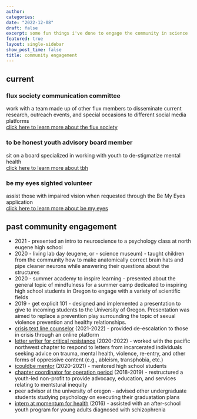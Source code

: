 ```yaml
---
author:
categories:
date: "2022-12-08"
draft: false
excerpt: some fun things i've done to engage the community in science
featured: true
layout: single-sidebar
show_post_time: false
title: community engagement
---
```

## current

### flux society communication committee
work with a team made up of other flux members to disseminate current research, outreach events, and special occasions to different social media platforms </br> [click here to learn more about the flux society](https://fluxsociety.org/communications-committee/)

### to be honest youth advisory board member
sit on a board specialized in working with youth to de-stigmatize mental health </br>
[click here to learn more about tbh](https://linktr.ee/tbhtoday)

### be my eyes sighted volunteer 
assist those with impaired vision when requested through the Be My Eyes application </br>
[click here to learn more about be my eyes](https://www.bemyeyes.com/about)

## past community engagement

- 2021 - presented an intro to neuroscience to a psychology class at north eugene high school
- 2020 - living lab day (eugene, or - science museum) - taught children from the community how to make anatomically correct brain hats and pipe cleaner neurons while answering their questions about the structures
- 2020 - summer academy to inspire learning - presented about the general topic of mindfulness for a summer camp dedicated to inspiring high school students in Oregon to engage with a variety of scientific fields
- 2019 - get explicit 101 - designed and implemented a presentation to give to incoming students to the University of Oregon. Presentation was aimed to replace a prevention play surrounding the topic of sexual violence prevention and healthy relationships.
- [crisis text line counselor](https://www.crisistextline.org/) (2021-2022) - provided de-escalation to those in crisis through an online platform
- [letter writer for critical resistance](https://criticalresistance.org/) (2020-2022) - worked with the pacific northwest chapter to respond to letters from incarcerated individuals seeking advice on trauma, mental health, violence, re-entry, and other forms of oppressive content (e.g., ableism, transphobia, etc.)
- [icouldbe mentor](https://www.icouldbe.org/) (2020-2021) - mentored high school students
- [chapter coordinator for operation period](https://www.operationperiod.org/) (2018-2019) - restructured a youth-led non-profit to provide advocacy, education, and services relating to mentstural inequity
- peer advisor at the university of oregon - advised other undergraduate students studying psychology on executing their graduatation plans
- [intern at momentum for health](https://momentumforhealth.org/) (2016) - assisted with an after-school youth program for young adults diagnosed with schizophrenia
